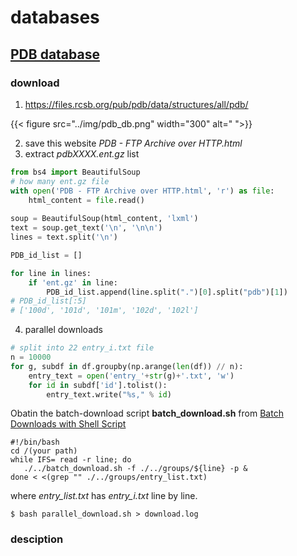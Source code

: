 # databases

## [PDB database](https://www.rcsb.org/docs/programmatic-access/file-download-services)
### download
1. https://files.rcsb.org/pub/pdb/data/structures/all/pdb/

{{< figure src="../img/pdb_db.png" width="300" alt=" ">}}

2. save this website *PDB - FTP Archive over HTTP.html*
3. extract *pdbXXXX.ent.gz* list
```python
from bs4 import BeautifulSoup
# how many ent.gz file
with open('PDB - FTP Archive over HTTP.html', 'r') as file:
    html_content = file.read()
    
soup = BeautifulSoup(html_content, 'lxml')
text = soup.get_text('\n', '\n\n')
lines = text.split('\n')

PDB_id_list = []

for line in lines:
    if 'ent.gz' in line:
        PDB_id_list.append(line.split(".")[0].split("pdb")[1])
# PDB_id_list[:5]
# ['100d', '101d', '101m', '102d', '102l']
```
4. parallel downloads
```python
# split into 22 entry_i.txt file
n = 10000
for g, subdf in df.groupby(np.arange(len(df)) // n):
    entry_text = open('entry_'+str(g)+'.txt', 'w')
    for id in subdf['id'].tolist():
        entry_text.write("%s," % id)
```
 Obatin the batch-download script **batch_download.sh** from [Batch Downloads with Shell Script](https://www.rcsb.org/docs/programmatic-access/batch-downloads-with-shell-script)

```shell
#!/bin/bash
cd /(your path)
while IFS= read -r line; do
   ./../batch_download.sh -f ./../groups/${line} -p &
done < <(grep "" ./../groups/entry_list.txt)
```
where *entry_list.txt* has *entry_i.txt* line by line.
```shell
$ bash parallel_download.sh > download.log 
```
### desciption



## 